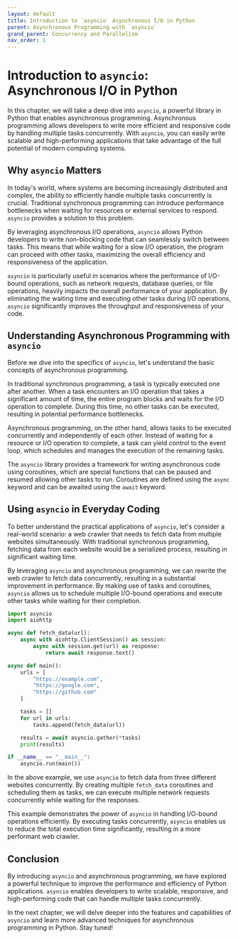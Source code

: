 ```yaml
---
layout: default
title: Introduction to `asyncio` Asynchronous I/O in Python
parent: Asynchronous Programming with `asyncio`
grand_parent: Concurrency and Parallelism
nav_order: 1
---
```

# Introduction to `asyncio`: Asynchronous I/O in Python

In this chapter, we will take a deep dive into `asyncio`, a powerful library in Python that enables asynchronous programming. Asynchronous programming allows developers to write more efficient and responsive code by handling multiple tasks concurrently. With `asyncio`, you can easily write scalable and high-performing applications that take advantage of the full potential of modern computing systems.

## Why `asyncio` Matters

In today's world, where systems are becoming increasingly distributed and complex, the ability to efficiently handle multiple tasks concurrently is crucial. Traditional synchronous programming can introduce performance bottlenecks when waiting for resources or external services to respond. `asyncio` provides a solution to this problem.

By leveraging asynchronous I/O operations, `asyncio` allows Python developers to write non-blocking code that can seamlessly switch between tasks. This means that while waiting for a slow I/O operation, the program can proceed with other tasks, maximizing the overall efficiency and responsiveness of the application.

`asyncio` is particularly useful in scenarios where the performance of I/O-bound operations, such as network requests, database queries, or file operations, heavily impacts the overall performance of your application. By eliminating the waiting time and executing other tasks during I/O operations, `asyncio` significantly improves the throughput and responsiveness of your code.

## Understanding Asynchronous Programming with `asyncio`

Before we dive into the specifics of `asyncio`, let's understand the basic concepts of asynchronous programming.

In traditional synchronous programming, a task is typically executed one after another. When a task encounters an I/O operation that takes a significant amount of time, the entire program blocks and waits for the I/O operation to complete. During this time, no other tasks can be executed, resulting in potential performance bottlenecks.

Asynchronous programming, on the other hand, allows tasks to be executed concurrently and independently of each other. Instead of waiting for a resource or I/O operation to complete, a task can yield control to the event loop, which schedules and manages the execution of the remaining tasks.

The `asyncio` library provides a framework for writing asynchronous code using coroutines, which are special functions that can be paused and resumed allowing other tasks to run. Coroutines are defined using the `async` keyword and can be awaited using the `await` keyword.

## Using `asyncio` in Everyday Coding

To better understand the practical applications of `asyncio`, let's consider a real-world scenario: a web crawler that needs to fetch data from multiple websites simultaneously. With traditional synchronous programming, fetching data from each website would be a serialized process, resulting in significant waiting time.

By leveraging `asyncio` and asynchronous programming, we can rewrite the web crawler to fetch data concurrently, resulting in a substantial improvement in performance. By making use of tasks and coroutines, `asyncio` allows us to schedule multiple I/O-bound operations and execute other tasks while waiting for their completion.

```python
import asyncio
import aiohttp

async def fetch_data(url):
    async with aiohttp.ClientSession() as session:
        async with session.get(url) as response:
            return await response.text()

async def main():
    urls = [
        "https://example.com",
        "https://google.com",
        "https://github.com"
    ]

    tasks = []
    for url in urls:
        tasks.append(fetch_data(url))

    results = await asyncio.gather(*tasks)
    print(results)

if __name__ == "__main__":
    asyncio.run(main())
```

In the above example, we use `asyncio` to fetch data from three different websites concurrently. By creating multiple `fetch_data` coroutines and scheduling them as tasks, we can execute multiple network requests concurrently while waiting for the responses.

This example demonstrates the power of `asyncio` in handling I/O-bound operations efficiently. By executing tasks concurrently, `asyncio` enables us to reduce the total execution time significantly, resulting in a more performant web crawler.

## Conclusion

By introducing `asyncio` and asynchronous programming, we have explored a powerful technique to improve the performance and efficiency of Python applications. `asyncio` enables developers to write scalable, responsive, and high-performing code that can handle multiple tasks concurrently.

In the next chapter, we will delve deeper into the features and capabilities of `asyncio` and learn more advanced techniques for asynchronous programming in Python. Stay tuned!